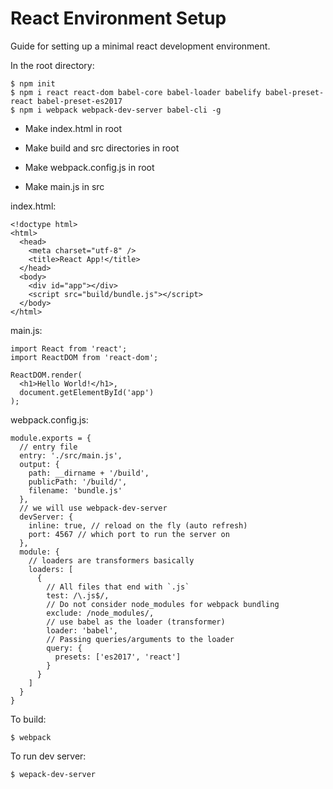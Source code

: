 # React Environment Setup

Guide for setting up a minimal react development environment.

In the root directory:

    $ npm init
    $ npm i react react-dom babel-core babel-loader babelify babel-preset-react babel-preset-es2017
    $ npm i webpack webpack-dev-server babel-cli -g
    
- Make index.html in root

- Make build and src directories in root

- Make webpack.config.js in root

- Make main.js in src

index.html:

    <!doctype html>
    <html>
      <head>
        <meta charset="utf-8" />
        <title>React App!</title>
      </head>
      <body>
        <div id="app"></div>
        <script src="build/bundle.js"></script>
      </body>
    </html>
    
main.js:

    import React from 'react';
    import ReactDOM from 'react-dom';
     
    ReactDOM.render(
      <h1>Hello World!</h1>,
      document.getElementById('app')
    );

webpack.config.js:

    module.exports = {
      // entry file
      entry: './src/main.js',
      output: {
        path: __dirname + '/build',
        publicPath: '/build/',
        filename: 'bundle.js'
      },
      // we will use webpack-dev-server
      devServer: {
        inline: true, // reload on the fly (auto refresh)
        port: 4567 // which port to run the server on
      },
      module: {
        // loaders are transformers basically
        loaders: [
          {
            // All files that end with `.js`
            test: /\.js$/,
            // Do not consider node_modules for webpack bundling
            exclude: /node_modules/,
            // use babel as the loader (transformer)
            loader: 'babel',
            // Passing queries/arguments to the loader
            query: {
              presets: ['es2017', 'react']
            }
          }
        ]
      }
    }

To build:

    $ webpack
    
To run dev server:

    $ wepack-dev-server
